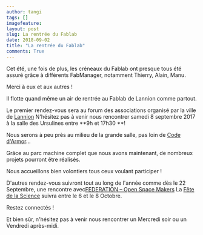 ```yaml
---
author: tangi
tags: []
imagefeature: 
layout: post
slug: La rentrée du Fablab
date: 2018-09-02
title: "La rentrée du Fablab"
comments: True
---
```


Cet été, une fois de plus, les créneaux du Fablab ont presque tous été assuré grâce à différents FabManager, notamment Thierry, Alain, Manu.

Merci à eux et aux autres !

Il flotte quand même un air de rentrée au Fablab de Lannion comme partout.

Le premier rendez-vous sera  au forum des associations organisé par la ville de [Lannion](http://www.lannion.bzh/)
N'hésitez pas à venir nous rencontrer samedi 8 septembre 2017 à la salle des Ursulines entre **9h et 17h30 **! 

Nous serons à peu près au milieu de la grande salle, pas loin de [Code d'Armor](www.codedarmor.fr)...

Grâce au parc machine complet que nous avons maintenant, de nombreux projets pourront être réalisés.

Nous accueillons bien volontiers tous ceux voulant participer !

D'autres rendez-vous suivront tout au long de l'année comme dès le 22 Septembre, une rencontre avec[FEDERATION – Open Space Makers](http://www.federation-openspacemakers.com/) 
La [Fête de la Science](https://www.fetedelascience.fr/) suivra entre le 6 et le 8 Octobre.

Restez connectés !

Et bien sûr, n'hésitez pas à venir nous rencontrer un Mercredi soir ou un Vendredi après-midi. 
